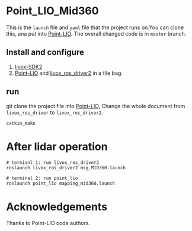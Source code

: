 # Point_LIO_Mid360
This is the `launch` file and `yaml` file that the project runs on.You can clone this, ana put into [Point-LIO](https://github.com/hku-mars/Point-LIO).
The overall changed code is in `master` branch.
## Install and configure
1. [livox-SDK2](https://github.com/Livox-SDK/Livox-SDK2.git)
2. [Point-LIO](https://github.com/hku-mars/Point-LIO) and [livox_ros_driver2](https://github.com/Livox-SDK/livox_ros_driver2) in a file bag.
## run
git clone the project file into [Point-LIO](https://github.com/hku-mars/Point-LIO), Change the whole document from `livox_ros_driver` to `livox_ros_driver2`.
```
catkin_make
```
# After lidar operation
```
# termianl 1: run livox_ros_driver2
roslaunch livox_ros_driver2 msg_MID360.launch

# terminal 2: run point_lio
roslaunch point_lio mapping_mid360.launch
```
# Acknowledgements

Thanks to Point-LIO code authors. 
